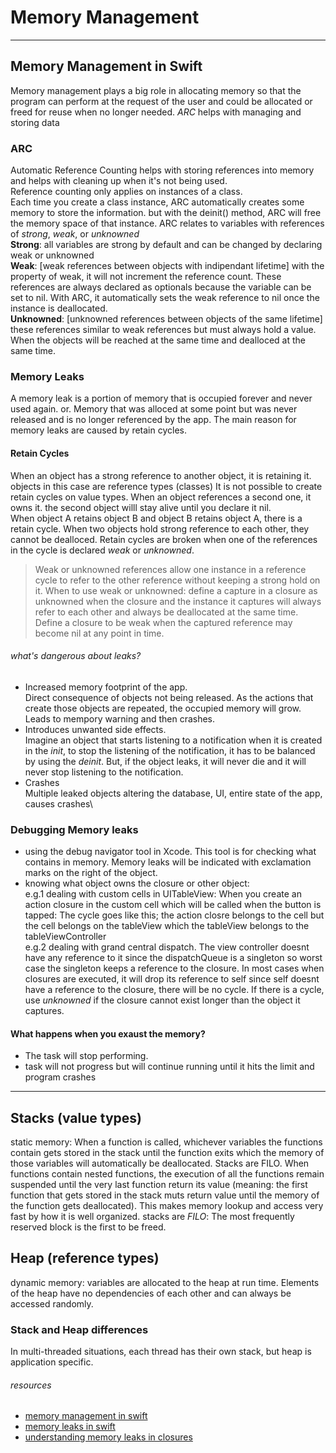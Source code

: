 # Memory Management

---
## Memory Management in Swift
Memory management plays a big role in allocating memory so that the program can perform at the request of the user and could be allocated or freed for reuse when no longer needed. *ARC* helps with managing and storing data

### ARC
Automatic Reference Counting helps with storing references into memory and helps with cleaning up when it's not being used.\
Reference counting only applies on instances of a class.\
Each time you create a class instance, ARC automatically creates some memory to store the information. but with the deinit() method, ARC will free the memory space of that instance. ARC relates to variables with references of *strong*, *weak*, or *unknowned*\
**Strong**: all variables are strong by default and can be changed by declaring weak or unknowned\
**Weak**: [weak references between objects with indipendant lifetime] with the property of weak, it will not increment the reference count. These references are always declared as optionals because the variable can be set to nil. With ARC, it automatically sets the weak reference to nil once the instance is deallocated.\
**Unknowned**: [unknowned references between objects of the same lifetime] these references similar to weak references but must always hold a value. When the objects will be reached at the same time and dealloced at the same time.

### Memory Leaks
A memory leak is a portion of memory that is occupied forever and never used again. or. Memory that was alloced at some point but was never released and is no longer referenced by the app. The main reason for memory leaks are caused by retain cycles.

#### Retain Cycles
When an object has a strong reference to another object, it is retaining it. objects in this case are reference types (classes) It is not possible to create retain cycles on value types. When an object references a second one, it owns it. the second object willl stay alive until you declare it nil.\
When object A retains object B and object B retains object A, there is a retain cycle. When two objects hold strong reference to each other, they cannot be dealloced. Retain cycles are broken when one of the references in the cycle is declared *weak* or *unknowned*. 
> Weak or unknowned references allow one instance in a reference cycle to refer to the other reference without keeping a strong hold on it.
When to use weak or unknowned: define a capture in a closure as unknowned when the closure and the instance it captures will always refer to each other and always be deallocated at the same time. Define a closure to be weak when the captured reference may become nil at any point in time.

###### what's dangerous about leaks?
- Increased memory footprint of the app.\
Direct consequence of objects not being released. As the actions that create those objects are repeated, the occupied memory will grow. Leads to mempory warning and then crashes.
- Introduces unwanted side effects.\
Imagine an object that starts listening to a notification when it is created in the *init*, to stop the listening of the notification, it has to be balanced by using the *deinit*. But, if the object leaks, it will never die and it will never stop listening to the notification.
- Crashes\
Multiple leaked objects altering the database, UI, entire state of the app, causes crashes\

### Debugging Memory leaks
- using the debug navigator tool in Xcode. This tool is for checking what contains in memory. Memory leaks will be indicated with exclamation marks on the right of the object.
- knowing what object owns the closure or other object:\
e.g.1 dealing with custom cells in UITableView: When you create an action closure in the custom cell which will be called when the button is tapped: The cycle goes like this; the action closre belongs to the cell but the cell belongs on the tableView which the tableView belongs to the tableViewController\
e.g.2 dealing with grand central dispatch. The view controller doesnt have any reference to it since the dispatchQueue is a singleton so worst case the singleton keeps a reference to the closure. In most cases when closures are executed, it will drop its reference to self since self doesnt have a reference to the closure, there will be no cycle. If there is a cycle, use *unknowned* if the closure cannot exist longer than the object it captures.

#### What happens when you exaust the memory? 
- The task will stop performing. 
- task will not progress but will continue running until it hits the limit and program crashes

---
## Stacks (value types)
static memory: When a function is called, whichever variables the functions contain gets stored in the stack until the function exits which the memory of those variables will automatically be deallocated. Stacks are FILO. When functions contain nested functions, the execution of all the functions remain suspended until the very last function return its value (meaning: the first function that gets stored in the stack muts return value until the memory of the function gets deallocated). This makes memory lookup and access very fast by how it is well organized. stacks are *FILO*: The most frequently reserved block is the first to be freed.

## Heap (reference types)
dynamic memory: variables are allocated to the heap at run time. Elements of the heap have no dependencies of each other and can always be accessed randomly.

### Stack and Heap differences
In multi-threaded situations, each thread has their own stack, but heap is application specific. 


###### *resources*
- [memory management in swift](https://www.appcoda.com/memory-management-swift/)
- [memory leaks in swift](https://medium.com/flawless-app-stories/memory-leaks-in-swift-bfd5f95f3a74)
- [understanding memory leaks in closures](https://medium.com/@stremsdoerfer/understanding-memory-leaks-in-closures-48207214cba)
